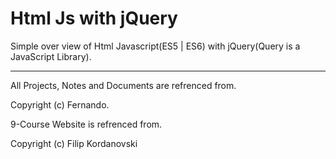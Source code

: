   # Html Js with jQuery

  Simple over view of Html Javascript(ES5 | ES6) with jQuery(Query is a JavaScript Library).

 

  ---


All Projects, Notes and Documents are refrenced from.

Copyright (c) Fernando.


9-Course Website is refrenced from.

Copyright (c) Filip Kordanovski
